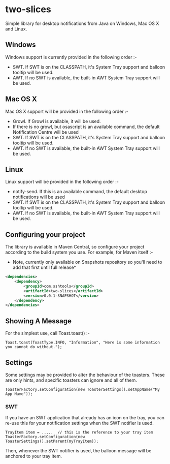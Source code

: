 # two-slices
Simple library for desktop notifications from Java on Windows, Mac OS X and Linux.

## Windows

Windows support is currently provided in the following order :-

 * SWT. If SWT is on the CLASSPATH, it's System Tray support and balloon tooltip will be used.
 * AWT. If no SWT is available, the built-in AWT System Tray support will be used. 

## Mac OS X

Mac OS X support will be provided in the following order :-

 * Growl. If Growl is available, it will be used.
 * If there is no growl, but osascript is an available command, the default Notification Centre will be used
 * SWT. If SWT is on the CLASSPATH, it's System Tray support and balloon tooltip will be used.
 * AWT. If no SWT is available, the built-in AWT System Tray support will be used.    
 
## Linux

Linux support will be provided in the following order :-

 * notify-send. If this is an available command, the default desktop notifications will be used
 * SWT. If SWT is on the CLASSPATH, it's System Tray support and balloon tooltip will be used.
 * AWT. If no SWT is available, the built-in AWT System Tray support will be used.

## Configuring your project

The library is available in Maven Central, so configure your project according to the
build system you use. For example, for Maven itself :-

* Note, currently only available on Snapshots repository so you'll need to add that first 
  until full release*

```xml
<dependencies>
	<dependency>
		<groupId>com.sshtools</groupId>
		<artifactId>two-slices</artifactId>
		<version>0.0.1-SNAPSHOT</version>
	</dependency>
</dependencies>
```

## Showing A Message

For the simplest use, call Toast.toast() :-

```
Toast.toast(ToastType.INFO, "Information", "Here is some information you cannot do without.");
```

## Settings

Some settings may be provided to alter the behaviour of the toasters. These are only hints, and specific 
toasters can ignore and all of them.  

```
ToasterFactory.setConfiguration(new ToasterSettings().setAppName("My App Name"));
```

### SWT

If you have an SWT application that already has an icon on the tray, you can re-use this for your notification
settings when the SWT notifier is used.  

```
TrayItem item = .....  // this is the reference to your tray item
ToasterFactory.setConfiguration(new ToasterSettings().setParent(myTrayItem));
```

Then, whenever the SWT notifier is used, the balloon message will be anchored to your tray item.